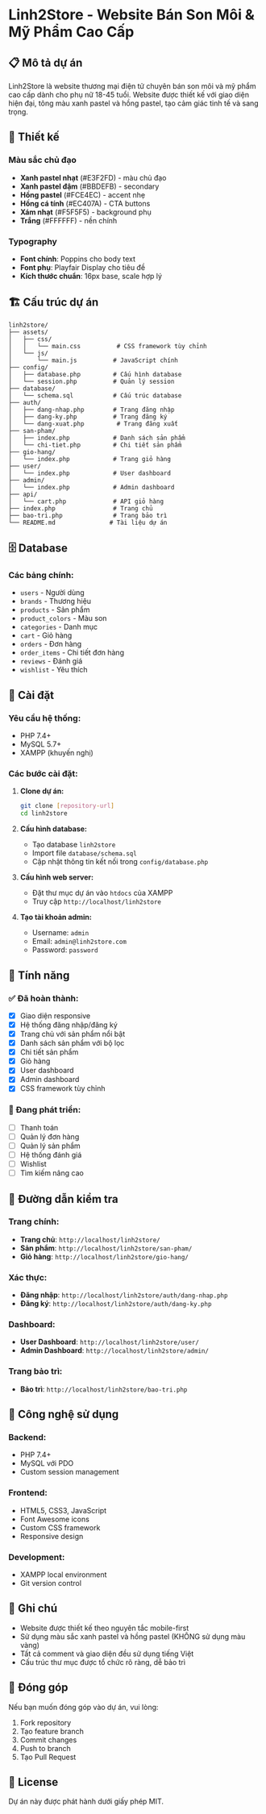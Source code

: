 # Linh2Store - Website Bán Son Môi & Mỹ Phẩm Cao Cấp

## 📋 Mô tả dự án

Linh2Store là website thương mại điện tử chuyên bán son môi và mỹ phẩm cao cấp dành cho phụ nữ 18-45 tuổi. Website được thiết kế với giao diện hiện đại, tông màu xanh pastel và hồng pastel, tạo cảm giác tinh tế và sang trọng.

## 🎨 Thiết kế

### Màu sắc chủ đạo
- **Xanh pastel nhạt** (#E3F2FD) - màu chủ đạo
- **Xanh pastel đậm** (#BBDEFB) - secondary
- **Hồng pastel** (#FCE4EC) - accent nhẹ
- **Hồng cá tính** (#EC407A) - CTA buttons
- **Xám nhạt** (#F5F5F5) - background phụ
- **Trắng** (#FFFFFF) - nền chính

### Typography
- **Font chính**: Poppins cho body text
- **Font phụ**: Playfair Display cho tiêu đề
- **Kích thước chuẩn**: 16px base, scale hợp lý

## 🏗️ Cấu trúc dự án

```
linh2store/
├── assets/
│   ├── css/
│   │   └── main.css          # CSS framework tùy chỉnh
│   └── js/
│       └── main.js          # JavaScript chính
├── config/
│   ├── database.php         # Cấu hình database
│   └── session.php          # Quản lý session
├── database/
│   └── schema.sql           # Cấu trúc database
├── auth/
│   ├── dang-nhap.php        # Trang đăng nhập
│   ├── dang-ky.php          # Trang đăng ký
│   └── dang-xuat.php         # Trang đăng xuất
├── san-pham/
│   ├── index.php            # Danh sách sản phẩm
│   └── chi-tiet.php         # Chi tiết sản phẩm
├── gio-hang/
│   └── index.php            # Trang giỏ hàng
├── user/
│   └── index.php            # User dashboard
├── admin/
│   └── index.php            # Admin dashboard
├── api/
│   └── cart.php             # API giỏ hàng
├── index.php                # Trang chủ
├── bao-tri.php              # Trang bảo trì
└── README.md               # Tài liệu dự án
```

## 🗄️ Database

### Các bảng chính:
- `users` - Người dùng
- `brands` - Thương hiệu
- `products` - Sản phẩm
- `product_colors` - Màu son
- `categories` - Danh mục
- `cart` - Giỏ hàng
- `orders` - Đơn hàng
- `order_items` - Chi tiết đơn hàng
- `reviews` - Đánh giá
- `wishlist` - Yêu thích

## 🚀 Cài đặt

### Yêu cầu hệ thống:
- PHP 7.4+
- MySQL 5.7+
- XAMPP (khuyến nghị)

### Các bước cài đặt:

1. **Clone dự án:**
   ```bash
   git clone [repository-url]
   cd linh2store
   ```

2. **Cấu hình database:**
   - Tạo database `linh2store`
   - Import file `database/schema.sql`
   - Cập nhật thông tin kết nối trong `config/database.php`

3. **Cấu hình web server:**
   - Đặt thư mục dự án vào `htdocs` của XAMPP
   - Truy cập `http://localhost/linh2store`

4. **Tạo tài khoản admin:**
   - Username: `admin`
   - Email: `admin@linh2store.com`
   - Password: `password`

## 📱 Tính năng

### ✅ Đã hoàn thành:
- [x] Giao diện responsive
- [x] Hệ thống đăng nhập/đăng ký
- [x] Trang chủ với sản phẩm nổi bật
- [x] Danh sách sản phẩm với bộ lọc
- [x] Chi tiết sản phẩm
- [x] Giỏ hàng
- [x] User dashboard
- [x] Admin dashboard
- [x] CSS framework tùy chỉnh

### 🔄 Đang phát triển:
- [ ] Thanh toán
- [ ] Quản lý đơn hàng
- [ ] Quản lý sản phẩm
- [ ] Hệ thống đánh giá
- [ ] Wishlist
- [ ] Tìm kiếm nâng cao

## 🎯 Đường dẫn kiểm tra

### Trang chính:
- **Trang chủ**: `http://localhost/linh2store/`
- **Sản phẩm**: `http://localhost/linh2store/san-pham/`
- **Giỏ hàng**: `http://localhost/linh2store/gio-hang/`

### Xác thực:
- **Đăng nhập**: `http://localhost/linh2store/auth/dang-nhap.php`
- **Đăng ký**: `http://localhost/linh2store/auth/dang-ky.php`

### Dashboard:
- **User Dashboard**: `http://localhost/linh2store/user/`
- **Admin Dashboard**: `http://localhost/linh2store/admin/`

### Trang bảo trì:
- **Bảo trì**: `http://localhost/linh2store/bao-tri.php`

## 🔧 Công nghệ sử dụng

### Backend:
- PHP 7.4+
- MySQL với PDO
- Custom session management

### Frontend:
- HTML5, CSS3, JavaScript
- Font Awesome icons
- Custom CSS framework
- Responsive design

### Development:
- XAMPP local environment
- Git version control

## 📝 Ghi chú

- Website được thiết kế theo nguyên tắc mobile-first
- Sử dụng màu sắc xanh pastel và hồng pastel (KHÔNG sử dụng màu vàng)
- Tất cả comment và giao diện đều sử dụng tiếng Việt
- Cấu trúc thư mục được tổ chức rõ ràng, dễ bảo trì

## 🤝 Đóng góp

Nếu bạn muốn đóng góp vào dự án, vui lòng:
1. Fork repository
2. Tạo feature branch
3. Commit changes
4. Push to branch
5. Tạo Pull Request

## 📄 License

Dự án này được phát hành dưới giấy phép MIT.
